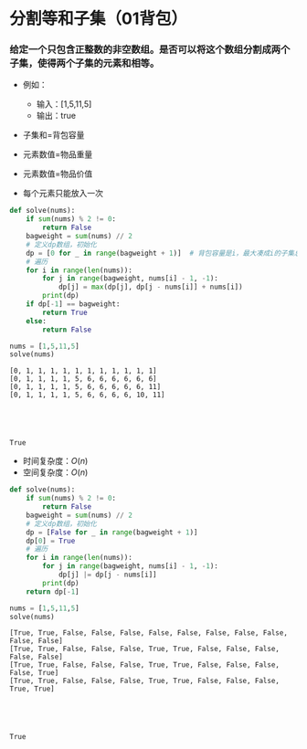 
# 分割等和子集（01背包）

### 给定一个只包含正整数的非空数组。是否可以将这个数组分割成两个子集，使得两个子集的元素和相等。

* 例如：
    * 输入：[1,5,11,5]
    * 输出：true

* 子集和=背包容量
* 元素数值=物品重量
* 元素数值=物品价值
* 每个元素只能放入一次


```python
def solve(nums):
    if sum(nums) % 2 != 0:
        return False
    bagweight = sum(nums) // 2
    # 定义dp数组，初始化
    dp = [0 for _ in range(bagweight + 1)]  # 背包容量是i，最大凑成i的子集总和为dp[i]
    # 遍历
    for i in range(len(nums)):
        for j in range(bagweight, nums[i] - 1, -1):
            dp[j] = max(dp[j], dp[j - nums[i]] + nums[i])
        print(dp)
    if dp[-1] == bagweight:
        return True
    else:
        return False
```


```python
nums = [1,5,11,5]
solve(nums)
```

    [0, 1, 1, 1, 1, 1, 1, 1, 1, 1, 1, 1]
    [0, 1, 1, 1, 1, 5, 6, 6, 6, 6, 6, 6]
    [0, 1, 1, 1, 1, 5, 6, 6, 6, 6, 6, 11]
    [0, 1, 1, 1, 1, 5, 6, 6, 6, 6, 10, 11]
    




    True



* 时间复杂度：$O(n)$
* 空间复杂度：$O(n)$


```python
def solve(nums):
    if sum(nums) % 2 != 0:
        return False
    bagweight = sum(nums) // 2
    # 定义dp数组，初始化
    dp = [False for _ in range(bagweight + 1)]
    dp[0] = True
    # 遍历
    for i in range(len(nums)):
        for j in range(bagweight, nums[i] - 1, -1):
            dp[j] |= dp[j - nums[i]]
        print(dp)
    return dp[-1]
```


```python
nums = [1,5,11,5]
solve(nums)
```

    [True, True, False, False, False, False, False, False, False, False, False, False]
    [True, True, False, False, False, True, True, False, False, False, False, False]
    [True, True, False, False, False, True, True, False, False, False, False, True]
    [True, True, False, False, False, True, True, False, False, False, True, True]
    




    True


